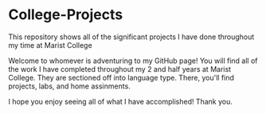 # College-Projects
This repository shows all of the significant projects I have done throughout my time at Marist College

Welcome to whomever is adventuring to my GitHub page! You will find all of the work I have completed 
throughout my 2 and half years at Marist College. They are sectioned off into language type. There,
you'll find projects, labs, and home assinments. 

I hope you enjoy seeing all of what I have accomplished! Thank you. 
